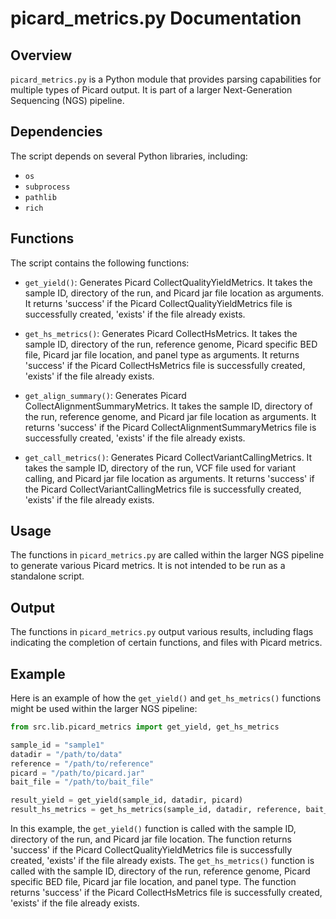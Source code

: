 # picard_metrics.py Documentation

## Overview

`picard_metrics.py` is a Python module that provides parsing capabilities for multiple types of Picard output. It is part of a larger Next-Generation Sequencing (NGS) pipeline.

## Dependencies

The script depends on several Python libraries, including:

- `os`
- `subprocess`
- `pathlib`
- `rich`

## Functions

The script contains the following functions:

- `get_yield()`: Generates Picard CollectQualityYieldMetrics. It takes the sample ID, directory of the run, and Picard jar file location as arguments. It returns 'success' if the Picard CollectQualityYieldMetrics file is successfully created, 'exists' if the file already exists.

- `get_hs_metrics()`: Generates Picard CollectHsMetrics. It takes the sample ID, directory of the run, reference genome, Picard specific BED file, Picard jar file location, and panel type as arguments. It returns 'success' if the Picard CollectHsMetrics file is successfully created, 'exists' if the file already exists.

- `get_align_summary()`: Generates Picard CollectAlignmentSummaryMetrics. It takes the sample ID, directory of the run, reference genome, and Picard jar file location as arguments. It returns 'success' if the Picard CollectAlignmentSummaryMetrics file is successfully created, 'exists' if the file already exists.

- `get_call_metrics()`: Generates Picard CollectVariantCallingMetrics. It takes the sample ID, directory of the run, VCF file used for variant calling, and Picard jar file location as arguments. It returns 'success' if the Picard CollectVariantCallingMetrics file is successfully created, 'exists' if the file already exists.

## Usage

The functions in `picard_metrics.py` are called within the larger NGS pipeline to generate various Picard metrics. It is not intended to be run as a standalone script.

## Output

The functions in `picard_metrics.py` output various results, including flags indicating the completion of certain functions, and files with Picard metrics.

## Example

Here is an example of how the `get_yield()` and `get_hs_metrics()` functions might be used within the larger NGS pipeline:

```python
from src.lib.picard_metrics import get_yield, get_hs_metrics

sample_id = "sample1"
datadir = "/path/to/data"
reference = "/path/to/reference"
picard = "/path/to/picard.jar"
bait_file = "/path/to/bait_file"

result_yield = get_yield(sample_id, datadir, picard)
result_hs_metrics = get_hs_metrics(sample_id, datadir, reference, bait_file, picard)
```

In this example, the `get_yield()` function is called with the sample ID, directory of the run, and Picard jar file location. The function returns 'success' if the Picard CollectQualityYieldMetrics file is successfully created, 'exists' if the file already exists. The `get_hs_metrics()` function is called with the sample ID, directory of the run, reference genome, Picard specific BED file, Picard jar file location, and panel type. The function returns 'success' if the Picard CollectHsMetrics file is successfully created, 'exists' if the file already exists.